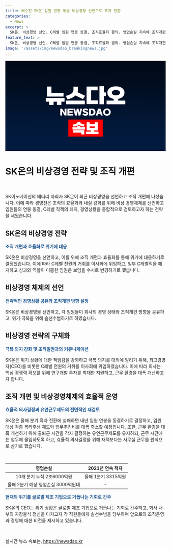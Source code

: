 ```yaml
---
title: 배수진 SK온 임원 연봉 동결 비상경영 선언으로 흑자 전환
categories:
  - News
excerpt: >
  SK온, 비상경영 선언. C레벨 임원 연봉 동결, 조직효율화 결의. 영업손실 지속에 조직개편과 임원 축소 등 신속 대응. 해외 출장·복리후생 제도 대폭 축소. 연구개발 투자 유지, 업무추진비 축소. 유연근무제는 유지하되 사무실 근무 우선. CEO는 경영진과 구성원에 강력한 동참 요청. 위기는 내실 다지는 기회로 이 CEO는 강조.
feature_text: >
  SK온, 비상경영 선언. C레벨 임원 연봉 동결, 조직효율화 결의. 영업손실 지속에 조직개편과 임원 축소 등 신속 대응. 해외 출장·복리후생 제도 대폭 축소. 연구개발 투자 유지, 업무추진비 축소. 유연근무제는 유지하되 사무실 근무 우선. CEO는 경영진과 구성원에 강력한 동참 요청. 위기는 내실 다지는 기회로 이 CEO는 강조.
image: '/assets/img/newsdao_breakingnews.jpg'
---
```


<p><img src="/assets/img/newsdao_breakingnews.jpg" alt="pcversion 속보" /></p>

<h1>SK온의 비상경영 전략 및 조직 개편</h1>

<p data-ke-size="size16">&nbsp;</p>

<p>SK이노베이션의 배터리 자회사 SK온이 최근 비상경영을 선언하고 조직 개편에 나섰습니다. 이에 따라 경영진은 조직의 효율화와 내실 강화를 위해 비상 경영체제를 선언하고 임원들의 연봉 동결, C레벨 직책의 폐지, 경영상황을 종합적으로 검토하고자 하는 전략을 세웠습니다.</p></p>

<h2 data-ke-size="size26">SK온의 비상경영 전략</h2>

<p><b><span style="color: #1a5490;">조직 개편과 효율화로 위기에 대응</span></b></p>

<p>SK온은 비상경영을 선언하고, 이를 위해 조직 개편과 효율화를 통해 위기에 대응하기로 결정했습니다. 이에 따라 C레벨 전원의 거취를 이사회에 위임하고, 일부 C레벨직을 폐지하고 성과와 역할이 미흡한 임원은 보임을 수시로 변경하기로 했습니다.</p>

<h2 data-ke-size="size26">비상경영 체제의 선언</h2>

<p><b><span style="color: #1a5490;">전략적인 경영상황 공유와 조직개편 방향 설정</span></b></p>

<p>SK온은 비상경영을 선언하고, 각 임원들이 회사의 경영 상태와 조직개편 방향을 공유하고, 위기 극복을 위해 솔선수범하기로 하였습니다.</p>

<h2 data-ke-size="size26">비상경영 전략의 구체화</h2>

<p><b><span style="color: #1a5490;">극복 의지 강화 및 조직일원과의 커뮤니케이션</span></b></p>

<p>SK온은 위기 상황에 대한 책임감을 강화하고 극복 의지를 대외에 알리기 위해, 최고경영자(CEO)를 비롯한 C레벨 전원의 거취를 이사회에 위임하였습니다. 이에 따라 회사는 핵심 경쟁력 확보를 위해 연구개발 투자를 최대한 지원하고, 근무 환경을 대폭 개선하고자 합니다.</p>

<h2 data-ke-size="size26">조직 개편 및 비상경영체제의 효율적 운영</h2>

<p><b><span style="color: #1a5490;">효율적 의사결정과 유연근무제도의 전면적인 재검토</span></b></p>

<p>SK온은 올해 분기 흑자 전환에 실패하면 내년 임원 연봉을 동결하기로 결정하고, 임원 대상 각종 복리후생 제도와 업무추진비를 대폭 축소할 예정입니다. 또한, 근무 환경을 대폭 개선하기 위해 출퇴근 시간을 각자 결정하는 유연근무제도를 유지하되, 근무 시간에는 업무에 몰입하도록 하고, 효율적 의사결정을 위해 재택보다는 사무실 근무를 원칙으로 삼기로 했습니다.</p>

<p data-ke-size="size16">&nbsp;</p>

<table>
<thead>
<tr>
<th style="text-align: center;">영업손실</th>
<th style="text-align: center;">2021년 연속 적자</th>
</tr>
</thead>
<tbody>
<tr>
<td style="text-align: center;">10개 분기 누적 2조6000억원</td>
<td style="text-align: center;">올해 1분기 3315억원</td>
</tr>
<tr>
<td style="text-align: center;">올해 2분기 예상 영업손실 3000억원대</td>
<td style="text-align: center;">-</td>
</tr>
</tbody>
</table>

<p><b><span style="color: #1a5490;">현재의 위기를 글로벌 제조 기업으로 거듭나는 기회로 간주</span></b></p>

<p>SK온의 CEO는 위기 상황은 글로벌 제조 기업으로 거듭나는 기회로 간주하고, 회사 내부의 자강불식 정신을 다지고자 각 직원들에게 솔선수범을 당부하며 앞으로의 조직운영과 경영에 대한 비전을 제시하고 있습니다.</p>

<p data-ke-size="size16">&nbsp;</p>
실시간 뉴스 속보는, <a href="https://newsdao.kr" rel="dofollow">https://newsdao.kr</a>


